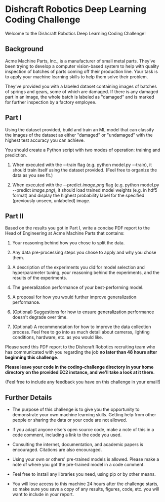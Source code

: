 # Dishcraft Robotics Deep Learning Coding Challenge

Welcome to the Dishcraft Robotics Deep Learning Coding Challenge!

## Background

Acme Machine Parts, Inc., is a manufacturer of small metal parts. They’ve been trying to develop a computer vision-based system to help with quality inspection of batches of parts coming off their production line. Your task is to apply your machine learning skills to help them solve their problem.

They’ve provided you with a labeled dataset containing images of batches of springs and gears, some of which are damaged. If there is any damaged part in an image, the whole batch is labeled as "damaged" and is marked for further inspection by a factory employee.


## Part I

Using the dataset provided, build and train an ML model that can classify the images of the dataset as either "damaged" or "undamaged" with the highest test accuracy you can achieve.

You should create a Python script with two modes of operation: training and prediction.

1. When executed with the --train flag (e.g. python model.py --train), it should train itself using the dataset provided. (Feel free to organize the data as you see fit.)

2. When executed with the --predict _image.png_ flag (e.g. python model.py --predict _image.png_), it should load trained model weights (e.g. in hdf5 format) and display the highest probability label for the specified (previously unseen, unlabeled) image.


## Part II

Based on the results you got in Part I, write a concise PDF report to the Head of Engineering at Acme Machine Parts that contains:

1. Your reasoning behind how you chose to split the data.

2. Any data pre-processing steps you chose to apply and why you chose them.

3. A description of the experiments you did for model selection and hyperparameter tuning, your reasoning behind the experiments, and the results of the experiments.

4. The generalization performance of your best-performing model.

5. A proposal for how you would further improve generalization performance.

6. (Optional) Suggestions for how to ensure generalization performance doesn't degrade over time.

7. (Optional) A recommendation for how to improve the data collection process. Feel free to go into as much detail about cameras, lighting conditions, hardware, etc. as you would like.

Please send this PDF report to the Dishcraft Robotics recruiting team who has communicated with you regarding the job **no later than 48 hours after beginning this challenge**.

**Please leave your code in the coding-challenge directory in your home directory on the provided EC2 instance, and we'll take a look at it there.**

(Feel free to include any feedback you have on this challenge in your email!)


## Further Details

* The purpose of this challenge is to give you the opportunity to demonstrate your own machine learning skills. Getting help from other people or sharing the data or your code are not allowed.

* If you adapt anyone else's open source code, make a note of this in a code comment, including a link to the code you used.

* Consulting the internet, documentation, and academic papers is encouraged. Citations are also encouraged.

* Using your own or others' pre-trained models is allowed. Please make a note of where you got the pre-trained model in a code comment.

* Feel free to install any libraries you need, using pip or by other means.

* You will lose access to this machine 24 hours after the challenge starts, so make sure you save a copy of any results, figures, code, etc. you will want to include in your report. 

